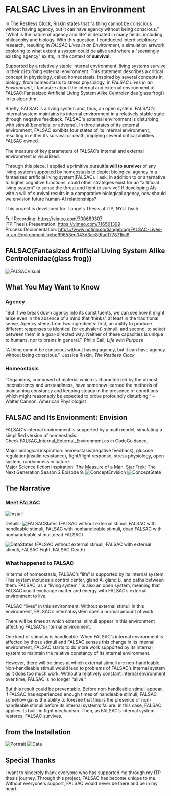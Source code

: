 # FALSAC Lives in an Environment

In The Restless Clock, Riskin states that “a thing cannot be conscious without having agency, but it can have agency without being conscious.” "What is the nature of agency and life" is debated in many fields, including philosophy and biology. With this question, I conducted interdisciplinary research, resulting in _FALSAC Lives in an Environment_, a simulation artwork exploring to what extent a system could be alive and where a "seemingly existing agency" exists, in the context of **survival**. 

Supported by a relatively stable internal environment, living systems survive in their disturbing external environment. This statement describes a critical concept in physiology, called homeostasis. Inspired by several concepts in biology, from homeostasis to stress physiology, in _FALSAC Lives in an Environment_, I fantasize about the internal and external environment of FALSAC(Fantasized Artificial Living System Alike Centrolenidae(glass frog)) in its algorithm.

Briefly, FALSAC is a living system and, thus, an open system. FALSAC's internal system maintains its internal environment in a relatively stable state through negative feedback. FALSAC's external environment is disturbing with stimuli(beneficial or adverse). In three states of its external environment, FALSAC exhibits four states of its internal environment, resulting in either its survival or death, implying several critical abilities FALSAC owned.

The measure of key parameters of FALSAC’s internal and external environment is visualized.

Through this piece, I applied a primitive pursuit(**a will to survive**) of any living system supported by homeostasis to depict biological agency in a fantasized artificial living system(FALSAC). I ask, in addition to or alternative to higher cognitive functions, could other strategies exist for an "artificial living system" to sense the threat and fight to survive? If developing AIs with a will of survival results in a comparative biological agency, how should we envision future human-AI relationships?

This project is developed for Tiange's Thesis at ITP, NYU Tisch.

Full Recording: https://vimeo.com/700669307<br>
ITP Thesis Presentation: https://vimeo.com/716561399<br>
Process Documentation: https://www.notion.so/tiangeblog/FALSAC-Lives-in-an-Environment-bebe69653ec043d3ac89fae177871ba8

## FALSAC(Fantasized Artificial Living System Alike Centrolenidae(glass frog))
![FALSACVisual](/Images/FALSACVisual.png)

## What You May Want to Know
### Agency
“But if we break down agency into its constituents, we can see how it might arise even in the absence of a mind that ‘thinks’, at least in the traditional sense. Agency stems from two ingredients: first, an ability to produce different responses to identical (or equivalent) stimuli, and second, to select between them in a goal-directed way. Neither of these capacities is unique to humans, nor to brains in general.”–Philip Ball, _Life with Purpose_

“A thing cannot be consciout without having agency, but it can have agency without being conscious."–Jessica Riskin, _The Restless Clock_

### Homeostasis
“Organisms, composed of material which is characterized by the utmost inconsistency and unsteadiness, have somehow learned the methods of maintaining constancy and keeping steady in the presence of conditions which might reasonably be expected to prove profoundly disturbing.” –Walter Cannon, American Physiologist

## FALSAC and Its Envionment: Envision
FALSAC's internal environment is supported by a math model, simulating a simplified version of homeostasis. <br>
Check FALSAC_Internal_External_Environment.cs in CodeGuidance. <br>

Major biological inspiration: homeostasis(negative feedback), glucose regulation(insulin resistance), fight/flight response, stress physiology, open system, randomness in nature. <br>
Major Science fiction inspiration: The Measure of a Man. Star Trek: The Next Generation Season 2 Episode 9.
![ConceptEnvision](/Images/ConceptEnvision.png)
![ConceptState](/Images/FALSACStatesConcept.png)

## The Narrative
### Meet FALSAC
![Install](/Images/Installation.jpg)

Details:
![FALSACStates](/Images/FALSACStates.JPEG)
(FALSAC without external stimuli,FALSAC with handleable stimuli, FALSAC with nonhandleable stimuli, dead FALSAC with nonhandleable stimuli,dead FALSAC)

![DataStates](/Images/DataStates.JPEG)
(FALSAC without external stimuli, FALSAC with external stimuli, FALSAC Fight, FALSAC Death)
### What happened to FALSAC
In terms of homeostasis, FALSAC’s “life” is supported by its internal system. This system includes a control center, gland A, gland B, and paths between them. FALSAC, as a “living system,” is also an open system, meaning that FALSAC could exchange matter and energy with FALSAC’s external environment to live.

FALSAC “lives” in this environment. Without external stimuli in this environment, FALSAC’s internal system does a normal amount of work.

There will be times at which external stimuli appear in this environment affecting FALSAC’s internal environment.

One kind of stimulus is handleable. When FALSAC’s internal environment is affected by those stimuli and FALSAC senses this change in its internal environment, FALSAC starts to do more work supported by its internal system to maintain the relative constancy of its internal environment.

However, there will be times at which external stimuli are non-handleable. Non-handleable stimuli would lead to problems of FALSAC’s internal system as it does too much work. Without a relatively constant internal environment over time, FALSAC is no longer “alive.”

But this result could be preventable. Before non-handleable stimuli appear, if FALSAC has experienced enough times of handleable stimuli, FALSAC somehow gains the ability to foresee that this is the presence of non-handleable stimuli before its internal system’s failure. In this case, FALSAC applies its built-in fight mechanism. Then, as FALSAC’s internal system restores, FALSAC survives.

## from the Installation
![Portrait](/Images/Portrait.JPG)
![Data](/Images/Data.JPEG)

## Special Thanks
I want to sincerely thank everyone who has supported me through my ITP thesis journey.
Through this project, FALSAC has become unique to me. Without everyone's support, FALSAC would never be there and be in my heart.
